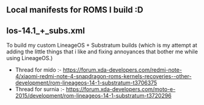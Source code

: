 Local manifests for ROMS I build :D
-----------------------------------

los-14.1_+_subs.xml
--------------------------
To build my custom LineageOS + Substratum builds (which is my attempt at adding the little things that i like and fixing annoyances that bother me while using LineageOS.)

* Thread for mido :- https://forum.xda-developers.com/redmi-note-4/xiaomi-redmi-note-4-snapdragon-roms-kernels-recoveries--other-development/rom-lineageos-14-1-substratum-t3706375
* Thread for surnia :- https://forum.xda-developers.com/moto-e-2015/development/rom-lineageos-14-1-substratum-t3720296
